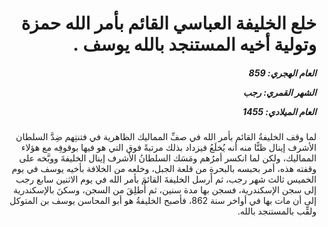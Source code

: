 <h1 dir="rtl">خلع الخليفة العباسي القائم بأمر الله حمزة وتولية أخيه المستنجد بالله يوسف .</h1>

<h5 dir="rtl">العام الهجري:  859

الشهر القمري: رجب

العام الميلادي: 1455</h5>

<p dir="rtl">لما وقف الخليفةُ القائم بأمر الله في صفِّ المماليك الظاهرية في فتنتِهم ضِدَّ السلطان الأشرف إينال ظنًّا منه أنه يُخلَعُ فيزداد بذلك مرتبةً فوق التي هو فيها بوقوفِه مع هؤلاء المماليك، ولكن لما انكسر أمرُهم ومَسَك السلطانُ الأشرف إينال الخليفةَ ووبَّخه على وقفته هذه، أمر بحبسه بالبحرةِ من قلعة الجبل، وخلعه من الخلافة بأخيه يوسف في يوم الخميس ثالث شهر رجب، ثم أرسل الخليفةَ القائمَ بأمر الله في يوم الاثنين سابع رجب إلى سجن الإسكندرية، فسجن بها مدة سنين، ثم أُطلِقَ من السجن، وسكنَ بالإسكندرية إلى أن مات بها في أواخر سنة 862، فأصبح الخليفةُ هو أبو المحاسن يوسف بن المتوكل ولقِّب بالمستنجد بالله.</p></br>
